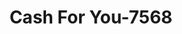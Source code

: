 ---
f_zip-code: 71303
f_state-code: LA
title: Cash For You-7568
f_phone: 318-445-1444
f_city-only: Alexandria
f_address: 1257 Macarthur Drive Alexandria
f_location-unique-id: '7568'
slug: cash-for-you-7568
updated-on: '2024-05-30T13:46:58.046Z'
created-on: '2024-05-30T13:36:59.803Z'
published-on: '2024-05-30T13:54:32.469Z'
f_city-state: cms/city/alexandria-la.md
f_company: cms/company/cash-for-you.md
f_state: cms/state/louisiana.md
layout: '[payday-loan].html'
tags: payday-loan
---